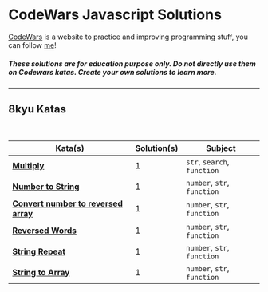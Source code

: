 # CodeWars Javascript Solutions

[CodeWars](https://www.codewars.com/) is a website to practice and improving programming stuff, you can follow [me](https://www.codewars.com/users/lutchenca)!

##### These solutions are for education purpose only. Do not directly use them on Codewars katas. Create your own solutions to learn more.

---

## 8kyu Katas

<br>

| Kata(s)                                                                                          | Solution(s) | Subject                     |
| ------------------------------------------------------------------------------------------------ | ----------- | --------------------------- |
| [**Multiply**](javascript/8kyuKatas/Multiply.md)                                                 | 1           | `str`, `search`, `function` |
| [**Number to String**](javascript/8kyuKatas/number-to-string.md)                                 | 1           | `number`, `str`, `function` |
| [**Convert number to reversed array**](javascript/8kyuKatas/convert-number-to-reversed-array.md) | 1           | `number`, `str`, `function` |
| [**Reversed Words**](javascript/8kyuKatas/reversed-words.md)                                     | 1           | `number`, `str`, `function` |
| [**String Repeat**](javascript/8kyuKatas/string-repeat.md)                                       | 1           | `number`, `str`, `function` |
| [**String to Array**](javascript/8kyuKatas/string-to-array.md)                                   | 1           | `number`, `str`, `function` |
